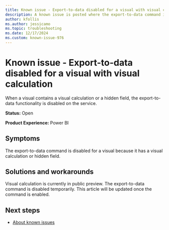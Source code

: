 ```yaml
---
title: Known issue - Export-to-data disabled for a visual with visual calculation
description: A known issue is posted where the export-to-data command is disabled for a visual with visual calculation
author: kfollis
ms.author: jessicamo
ms.topic: troubleshooting  
ms.date: 12/17/2024
ms.custom: known-issue-976
---
```


# Known issue - Export-to-data disabled for a visual with visual calculation

When a visual contains a visual calculation or a hidden field, the export-to-data functionality is disabled on the service.

**Status:** Open

**Product Experience:** Power BI

## Symptoms

The export-to-data command is disabled for a visual because it has a visual calculation or hidden field.

## Solutions and workarounds

Visual calculation is currently in public preview. The export-to-data command is disabled temporarily. This article will be updated once the command is enabled.

## Next steps

- [About known issues](https://support.fabric.microsoft.com/known-issues)
